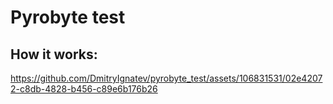 # Pyrobyte test

## How it works:
https://github.com/DmitryIgnatev/pyrobyte_test/assets/106831531/02e42072-c8db-4828-b456-c89e6b176b26
